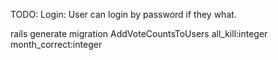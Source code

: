 TODO:
Login:
  User can login by password if they what.

rails generate migration AddVoteCountsToUsers all_kill:integer month_correct:integer
